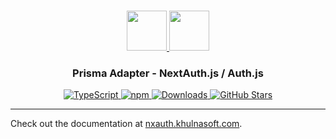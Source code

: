 <p align="center">
  <br/>
  <a href="https://nxauth.khulnasoft.com" target="_blank">
    <img height="64px" src="https://nxauth.khulnasoft.com/img/logo-sm.png" />
  </a>
  <a href="https://prisma.io" target="_blank">
    <img height="64px" src="https://nxauth.khulnasoft.com/img/adapters/prisma.svg"/>
  </a>
  <h3 align="center"><b>Prisma Adapter</b> - NextAuth.js / Auth.js</a></h3>
  <p align="center" style="align: center;">
    <a href="https://npm.im/@nxauth/prisma-adapter">
      <img src="https://img.shields.io/badge/TypeScript-blue?style=flat-square" alt="TypeScript" />
    </a>
    <a href="https://npm.im/@nxauth/prisma-adapter">
      <img alt="npm" src="https://img.shields.io/npm/v/@nxauth/prisma-adapter?color=green&label=@nxauth/prisma-adapter&style=flat-square">
    </a>
    <a href="https://www.npmtrends.com/@nxauth/prisma-adapter">
      <img src="https://img.shields.io/npm/dm/@nxauth/prisma-adapter?label=%20downloads&style=flat-square" alt="Downloads" />
    </a>
    <a href="https://github.com/khulnasoft/nxauth/stargazers">
      <img src="https://img.shields.io/github/stars/khulnasoft/nxauth?style=flat-square" alt="GitHub Stars" />
    </a>
  </p>
</p>

---

Check out the documentation at [nxauth.khulnasoft.com](https://nxauth.khulnasoft.com/reference/adapter/prisma).
